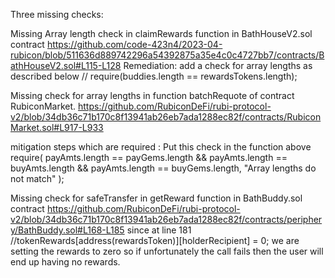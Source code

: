 Three missing checks:

Missing Array length check in claimRewards function in BathHouseV2.sol contract
https://github.com/code-423n4/2023-04-rubicon/blob/511636d889742296a54392875a35e4c0c4727bb7/contracts/BathHouseV2.sol#L115-L128
Remediation:
add a check for array lengths as described below
// require(buddies.length == rewardsTokens.length);

Missing check  for array lengths in function batchRequote of contract RubiconMarket.
https://github.com/RubiconDeFi/rubi-protocol-v2/blob/34db36c71b170c8f13941ab26eb7ada1288ec82f/contracts/RubiconMarket.sol#L917-L933

mitigation steps which are required :
Put this check in the function above
require(
      payAmts.length == payGems.length &&
        payAmts.length == buyAmts.length &&
        payAmts.length == buyGems.length,
      "Array lengths do not match"
    );

Missing check for safeTransfer in getReward function in BathBuddy.sol contract
https://github.com/RubiconDeFi/rubi-protocol-v2/blob/34db36c71b170c8f13941ab26eb7ada1288ec82f/contracts/periphery/BathBuddy.sol#L168-L185
since at line 181 //tokenRewards[address(rewardsToken)][holderRecipient] = 0;
we are setting the rewards to zero so if unfortunately the call fails then the user will end up having no rewards.